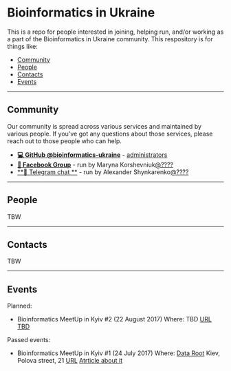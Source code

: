 # Bioinformatics in Ukraine

This is a repo for people interested in joining, helping run, and/or working as a part of the Bioinformatics in Ukraine community. This respository is for things like:

- [Community](#community)
- [People](#people)
- [Contacts](#contats)
- [Events](#events)

---

## Community

Our community is spread across various services and maintained by various people. If you've got any questions about those services, please reach out to those people who can help.

* [**💻 GitHub @bioinformatics-ukraine**](https://github.com/bioinformatics-ukraine) - [administrators](https://github.com/orgs/bioinformatics-ukraine/people?utf8=%E2%9C%93&query=role%3Aowner+)
* [**👥 Facebook Group**](https://www.facebook.com/groups/bioinformaticsUA) - run by Maryna Korshevniuk[@????](https://github.com/?????) 
* [**💬 Telegram chat **](https://t.me/joinchat/CHZ6jUNghHbchyfSUbg5tA) - run by Alexander Shynkarenko[@????](https://github.com/?????)

---

## People
TBW

---

## Contacts
TBW

---

## Events

Planned:
* Bioinformatics MeetUp in Kyiv #2 (22 August 2017)
  Where: TBD
  [URL TBD]()

Passed events:
* Bioinformatics MeetUp in Kyiv #1 (24 July 2017)
  Where: [Data Root](https://www.facebook.com/dataroot.consulting) Kiev, Polova street, 21 
  [URL](https://www.facebook.com/events/1750930518539936)
  [Atrticle about it](http://telegra.ph/Bioinformatics-MeetUp-in-Kyiv-1-07-25)
